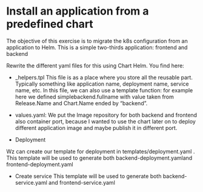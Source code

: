 #  Install an application from a predefined chart

The objective of this exercise is to migrate the k8s configuration from an application to Helm.
This is a simple two-thirds application: frontend and backend

Rewrite  the different yaml files for this using Chart Helm. You find here:

- _helpers.tpl
 This file is as a place where you store all the reusable part. Typically something like application name, deployment name, service name, etc. In this file, we can also use  a template function: for example here we defined  simplebackend.fullname with value taken from Release.Name and Chart.Name ended by “backend”. 


- values.yaml: 
We put the Image repository for both backend and frontend also container port, because I wanted to use the chart later on to deploy different application image and maybe publish it in different port.

- Deployment

Wz can create our template for deployment in templates/deployment.yaml . This template will be used to generate both backend-deployment.yamland frontend-deployment.yaml

- Create service
This template will be used to generate both backend-service.yaml and frontend-service.yaml 

